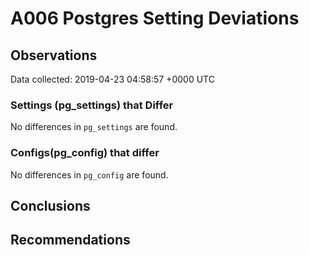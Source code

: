 # A006 Postgres Setting Deviations #

## Observations ##
Data collected: 2019-04-23 04:58:57 +0000 UTC  

### Settings (pg_settings) that Differ ###

No differences in `pg_settings` are found.

### Configs(pg_config) that differ ###

No differences in `pg_config` are found.



## Conclusions ##


## Recommendations ##

